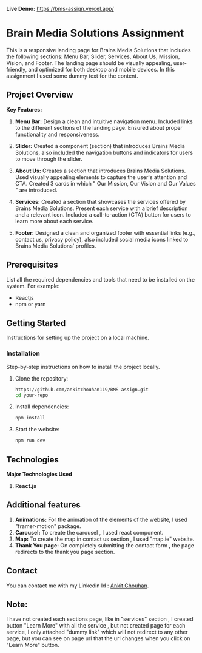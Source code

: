 **Live Demo:** https://bms-assign.vercel.app/
# Brain Media Solutions Assignment

This is a responsive landing page for Brains Media Solutions that includes the following
sections: Menu Bar, Slider, Services, About Us, Mission, Vision, and Footer. The landing page should be visually appealing, user-friendly, and optimized for both desktop and mobile devices.
In this assignment I used some dummy text for the content.



## Project Overview

**Key Features:**

1. **Menu Bar:** Design a clean and intuitive navigation menu. Included links to the different sections of the landing page. Ensured about proper functionality and responsiveness.

2. **Slider:** Created a component (section) that introduces Brains Media Solutions, also included the navigation buttons and indicators for users to move through the slider.
3. **About Us:** Creates a section that introduces Brains Media Solutions. Used visually appealing elements to capture the user's attention and CTA. Created 3 cards in which " Our Mission, Our Vision and Our Values " are introduced.

4. **Services:** Created a section that showcases the services offered by Brains Media Solutions. Present each service with a brief description and a relevant icon. Included a call-to-action (CTA) button for users to learn more about each service.

5. **Footer:** Designed a clean and organized footer with essential links (e.g., contact us, privacy policy), also included social media icons linked to Brains Media Solutions' profiles.



## Prerequisites

List all the required dependencies and tools that need to be installed on the system. For example:

- Reactjs
- npm or yarn 

## Getting Started

Instructions for setting up the project on a local machine.

### Installation

Step-by-step instructions on how to install the project locally.

1. Clone the repository:
   ```bash
   https://github.com/ankitchouhan119/BMS-assign.git
   cd your-repo
2. Install dependencies:
   ```bash
   npm install


3. Start the website:
   ```bash
   npm run dev

## Technologies

**Major Technologies Used**

1. **React.js**



## Additional features
1. **Animations:** For the animation of the elements of the website, I used "framer-motion" package. 
2. **Carousel:** To create the carousel , I used react component.
3. **Map:** To create the map in contact us section , I used "map.ie" website.
4. **Thank You page:** On completely submitting the contact form , the page redirects to the thank you page section.


## Contact
You can contact me with my Linkedin Id :  [Ankit Chouhan](https://www.linkedin.com/in/ankit-chouhan-b41a87206/).


## Note: 
I have not created each sections page, like in "services" section , I created button "Learn More" with all the service , but not created page for each service, I only attached "dummy link" which will not redirect to any other page, but you can see on page url that the url changes when you click on "Learn More" button.

 
